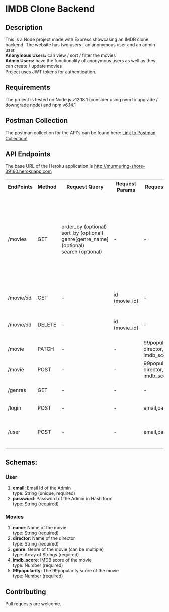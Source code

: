 # IMDB Clone Backend

## Description
This is a Node project made with Express showcasing an IMDB clone backend. 
The website has two users : an anonymous user and an admin user.  
**Anonymous Users:** can view / sort / filter the movies  
**Admin Users:** have the functionality of anonymous users as well as they can create / update movies  
Project uses JWT tokens for authentication.

## Requirements
The project is tested on Node.js v12.18.1 (consider using nvm to upgrade / downgrade node) and npm v6.14.1

## Postman Collection
The postman collection for the API's can be found here: [Link to Postman Collection!](https://www.getpostman.com/collections/c2b860f1fed43007fc02)

## API Endpoints
The base URL of the Heroku application is http://murmuring-shore-39160.herokuapp.com  

<table>
  <tr>
    <th>EndPoints</th>
    <th>Method</th>
    <th>Request Query</th>
    <th>Request Params</th>
    <th>Request Body</th>
    <th>Authentication Header</th>
    <th>Description</th>
  </tr>
  <tr>
    <td>/movies</td>
    <td>GET</td>
    <td>order_by (optional)<br>
    	sort_by (optional)<br>
        genre[genre_name] (optional)<br>
        search (optional)<br>
    </td>
    <td>-</td>
    <td>-</td>
    <td>not required</td>
    <td>Gets all movies matching particular parameters, returns all movies if no parameters passed, query params can be chained together</td>
  </tr>
  <tr>
    <td>/movie/:id</td>
    <td>GET</td>
    <td>-</td>
    <td>id (movie_id)</td>
    <td>-</td>
    <td>not required</td>
    <td>Get all data for a particular movie id</td>
  </tr>
  <tr>
    <td>/movie/:id</td>
    <td>DELETE</td>
    <td>-</td>
    <td>id (movie_id)</td>
    <td>-</td>
    <td>not required</td>
    <td>Delete data for a particular movie id</td>
  </tr>
  <tr>
    <td>/movie</td>
    <td>PATCH</td>
    <td>-</td>
    <td>-</td>
    <td>
    99popularity,
    director,
    genre,
    imdb_score,
    id
	</td>
    <td>required</td>
    <td>Update movie by id</td>
  </tr>
  <tr>
    <td>/movie</td>
    <td>POST</td>
    <td>-</td>
    <td>-</td>
    <td>99popularity, director, 
    genre, imdb_score
    </td>
    <td>required</td>
    <td>Add new movie</td>
  </tr>
  <tr>
    <td>/genres</td>
    <td>GET</td>
    <td>-</td>
    <td>-</td>
    <td>-</td>
    <td>not required</td>
    <td>Get genres of all movies</td>
  </tr>
  <tr>
    <td>/login</td>
    <td>POST</td>
    <td>-</td>
    <td>-</td>
    <td>email,password</td>
    <td>not required</td>
    <td>Login for Admin User</td>
  </tr>
  <tr>
    <td>/user</td>
    <td>POST</td>
    <td>-</td>
    <td>-</td>
    <td>email,password</td>
    <td>not required</td>
    <td>Register a new user (not exposed on frontend)</td>
  </tr>
</table>


## Schemas:
### User  
1. **email**: Email Id of the Admin  
type: String (unique, required)
2.  **password**: Password of the Admin in Hash form  
type: String (required)  

### Movies  
1. **name**: Name of the movie  
type: String (required)
2. **director**: Name of the director   
type: String (required)
3. **genre**: Genre of the movie (can be multiple)   
type: Array of Strings (required)
4. **imdb_score**: IMDB score of the movie  
type: Number (required)
5. **99popularity**: The 99popularity score of the movie   
type: Number (required)

  

## Contributing
Pull requests are welcome.
